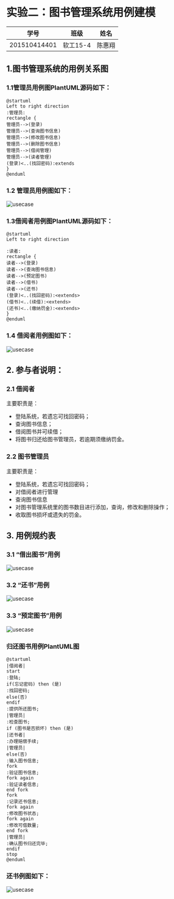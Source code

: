 # 实验二：图书管理系统用例建模
|        学号      |     班级    |    姓名    |
|:----------------:|:-----------:|:----------:|
|   201510414401   |    软工15-4 |    陈惠翔  | 
## 1.图书管理系统的用例关系图
### 1.1管理员用例图PlantUML源码如下：
``` usecase
@startuml
Left to right direction
:管理员:
rectangle {
管理员-->(登录)
管理员-->(查询图书信息)
管理员-->(修改图书信息)
管理员-->(删除图书信息)
管理员-->(借阅管理)
管理员-->(读者管理)
(登录)<..(找回密码):extends
}
@enduml
```
### 1.2 管理员用例图如下：
![usecase](experiment2.png)

### 1.3借阅者用例图PlantUML源码如下：
``` usecase
@startuml
Left to right direction

:读者:
rectangle {
读者-->(登录)
读者-->(查询图书信息)
读者-->(预定图书)
读者-->(借书)
读者-->(还书)
(登录)<..(找回密码):<extends>
(借书)<..(续借):<extends>
(还书)<..(缴纳罚金):<extends>
}
@enduml
```
### 1.4 借阅者用例图如下：
![usecase](experiment2.2.png)


## 2. 参与者说明：

###     2.1 借阅者
 
主要职责是：
* 登陆系统，若遗忘可找回密码；
* 查询图书信息；
* 借阅图书并可续借；
* 将图书归还给图书管理员，若逾期须缴纳罚金。
 
###     2.2 图书管理员
 
主要职责是：
* 登陆系统，若遗忘可找回密码；
* 对借阅者进行管理
* 查询图书信息
* 对图书管理系统里的图书数目进行添加，查询，修改和删除操作；
* 收取图书损坏或遗失的罚金。

##     3. 用例规约表

###     3.1 “借出图书”用例

![usecase](test2.1.png)

###     3.2 “还书”用例
![usecase](test2.2.png)
###     3.3 “预定图书”用例
![usecase](test2.3.png)
### 归还图书用例PlantUML图
``` usecase
@startuml
|借阅者|
start
:登陆;
if(忘记密码) then (是)
:找回密码;
else(否)
endif
:提供所还图书;
|管理员|
:检查图书;
if (图书是否损坏) then (是)
|还书者|
:办理赔偿手续;
|管理员|
else(否)
:输入图书信息;
fork
:验证图书信息;
fork again
:验证读者信息;
end fork
fork
:记录还书信息;
fork again
:修改图书状态;
fork again
:修改可借数量;
end fork
|管理员|
:确认图书归还完毕;
endif
stop
@enduml
```
### 还书例图如下：
![usecase](test2.6.png)
